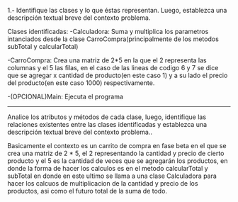 1.- Identifique las clases y lo que éstas representan. Luego, establezca una descripción textual breve del contexto problema.

Clases identificadas:
-Calculadora: Suma y multiplica los parametros intanciados desde la clase CarroCompra(principalmente de los metodos subTotal y calcularTotal)

-CarroCompra: Crea una matriz de 2*5 en la que el 2 representa las columnas y el 5 las filas, en el caso de las lineas de codigo 6 y 7 se dice que se agregar x cantidad de producto(en este caso 1) y a su lado el precio del producto(en este caso 1000) respectivamente.

-(OPCIONAL)Main: Ejecuta el programa
_______________________________________________________________________________________________________________________________________________________________________
 Analice los atributos y métodos de cada clase, luego, identifique las relaciones existentes entre las clases identificadas y establezca una descripción textual breve del contexto problema..

Basicamente el contexto es un carrito de compra en fase beta en el que se crea una matriz de 2 * 5, el 2 representando la cantidad y precio de cierto producto y el 5 es la cantidad de veces que se agregarán los productos, en donde la forma de hacer los calculos es en el metodo calcularTotal y subTotal en donde en este ultimo se llama a una clase Calculadora para hacer los calcuos de multiplicacion de la cantidad y precio de los productos, asi como el futuro total de la suma de todo.
